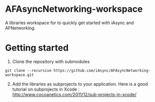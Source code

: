 AFAsyncNetworking-workspace
===========================

 A libraries workspace for to quickly get started with  iAsync and AFNetworking.


# Getting started 

1. Clone the repository with submodules
```
git clone --recursive https://github.com/iAsync/AFAsyncNetworking-workspace.git
```

2. Add the libraries as subprojects to your application.
Here is a good tutorial on subprojects in Xcode : <http://www.cocoanetics.com/2011/12/sub-projects-in-xcode/>
